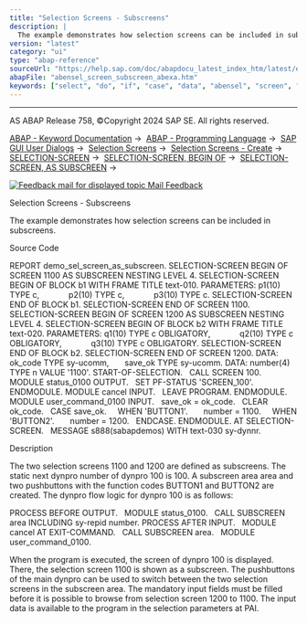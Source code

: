 ```yaml
---
title: "Selection Screens - Subscreens"
description: |
  The example demonstrates how selection screens can be included in subscreens. Source Code REPORT demo_sel_screen_as_subscreen. SELECTION-SCREEN BEGIN OF SCREEN 1100 AS SUBSCREEN NESTING LEVEL 4. SELECTION-SCREEN BEGIN OF BLOCK b1 WITH FRAME TITLE text-010. PARAMETERS: p1(10) TYPE c, p2(10) TYPE
version: "latest"
category: "ui"
type: "abap-reference"
sourceUrl: "https://help.sap.com/doc/abapdocu_latest_index_htm/latest/en-US/abensel_screen_subscreen_abexa.htm"
abapFile: "abensel_screen_subscreen_abexa.htm"
keywords: ["select", "do", "if", "case", "data", "abensel", "screen", "subscreen", "abexa"]
---
```


* * *

AS ABAP Release 758, ©Copyright 2024 SAP SE. All rights reserved.

[ABAP - Keyword Documentation](https://help.sap.com/doc/abapdocu_latest_index_htm/latest/en-US/abenabap.htm) →  [ABAP - Programming Language](https://help.sap.com/doc/abapdocu_latest_index_htm/latest/en-US/abenabap_reference.htm) →  [SAP GUI User Dialogs](https://help.sap.com/doc/abapdocu_latest_index_htm/latest/en-US/abenabap_screens.htm) →  [Selection Screens](https://help.sap.com/doc/abapdocu_latest_index_htm/latest/en-US/abenselection_screen.htm) →  [Selection Screens - Create](https://help.sap.com/doc/abapdocu_latest_index_htm/latest/en-US/abenselection_screen_create.htm) →  [SELECTION-SCREEN](https://help.sap.com/doc/abapdocu_latest_index_htm/latest/en-US/abapselection-screen.htm) →  [SELECTION-SCREEN, BEGIN OF](https://help.sap.com/doc/abapdocu_latest_index_htm/latest/en-US/abapselection-screen_definition.htm) →  [SELECTION-SCREEN, AS SUBSCREEN](https://help.sap.com/doc/abapdocu_latest_index_htm/latest/en-US/abapselection-screen_subscreen.htm) → 

 [![](Mail.gif?object=Mail.gif "Feedback mail for displayed topic") Mail Feedback](mailto:f1_help@sap.com?subject=Feedback%20on%20ABAP%20Documentation&body=Document:%20Selection%20Screens%20-%20Subscreens%2C%20ABENSEL_SCREEN_SUBSCREEN_ABEXA%2C%20758%0D%0A%0D%0AError:%0D%0A%0D%0A%0D%0A%0D%0ASuggestion%20for%20improvement:)

Selection Screens - Subscreens

The example demonstrates how selection screens can be included in subscreens.

Source Code   

REPORT demo\_sel\_screen\_as\_subscreen.
SELECTION-SCREEN BEGIN OF SCREEN 1100 AS SUBSCREEN NESTING LEVEL 4.
SELECTION-SCREEN BEGIN OF BLOCK b1 WITH FRAME TITLE text-010.
PARAMETERS: p1(10) TYPE c,
            p2(10) TYPE c,
            p3(10) TYPE c.
SELECTION-SCREEN END OF BLOCK b1.
SELECTION-SCREEN END OF SCREEN 1100.
SELECTION-SCREEN BEGIN OF SCREEN 1200 AS SUBSCREEN NESTING LEVEL 4.
SELECTION-SCREEN BEGIN OF BLOCK b2 WITH FRAME TITLE text-020.
PARAMETERS: q1(10) TYPE c OBLIGATORY,
            q2(10) TYPE c OBLIGATORY,
            q3(10) TYPE c OBLIGATORY.
SELECTION-SCREEN END OF BLOCK b2.
SELECTION-SCREEN END OF SCREEN 1200.
DATA: ok\_code TYPE sy-ucomm,
      save\_ok TYPE sy-ucomm.
DATA: number(4) TYPE n VALUE '1100'.
START-OF-SELECTION.
  CALL SCREEN 100.
MODULE status\_0100 OUTPUT.
  SET PF-STATUS 'SCREEN\_100'.
ENDMODULE.
MODULE cancel INPUT.
  LEAVE PROGRAM.
ENDMODULE.
MODULE user\_command\_0100 INPUT.
  save\_ok = ok\_code.
  CLEAR ok\_code.
  CASE save\_ok.
    WHEN 'BUTTON1'.
      number = 1100.
    WHEN 'BUTTON2'.
      number = 1200.
  ENDCASE.
ENDMODULE.
AT SELECTION-SCREEN.
  MESSAGE s888(sabapdemos) WITH text-030 sy-dynnr.

Description   

The two selection screens 1100 and 1200 are defined as subscreens. The static next dynpro number of dynpro 100 is 100. A subscreen area area and two pushbuttons with the function codes BUTTON1 and BUTTON2 are created. The dynpro flow logic for dynpro 100 is as follows:

PROCESS BEFORE OUTPUT.
  MODULE status\_0100.
  CALL SUBSCREEN area INCLUDING sy-repid number.
PROCESS AFTER INPUT.
  MODULE cancel AT EXIT-COMMAND.
  CALL SUBSCREEN area.
  MODULE user\_command\_0100.

When the program is executed, the screen of dynpro 100 is displayed. There, the selection screen 1100 is shown as a subscreen. The pushbuttons of the main dynpro can be used to switch between the two selection screens in the subscreen area. The mandatory input fields must be filled before it is possible to browse from selection screen 1200 to 1100. The input data is available to the program in the selection parameters at PAI.